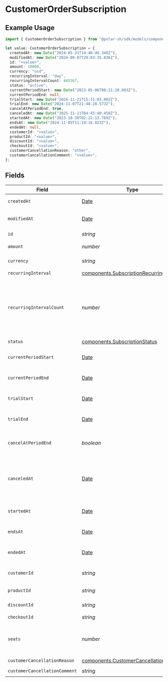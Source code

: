 # CustomerOrderSubscription

## Example Usage

```typescript
import { CustomerOrderSubscription } from "@polar-sh/sdk/models/components/customerordersubscription.js";

let value: CustomerOrderSubscription = {
  createdAt: new Date("2024-05-31T14:46:46.348Z"),
  modifiedAt: new Date("2024-09-07T20:03:35.836Z"),
  id: "<value>",
  amount: 10000,
  currency: "usd",
  recurringInterval: "day",
  recurringIntervalCount: 445567,
  status: "active",
  currentPeriodStart: new Date("2023-05-06T08:21:28.803Z"),
  currentPeriodEnd: null,
  trialStart: new Date("2024-11-21T15:31:03.002Z"),
  trialEnd: new Date("2024-11-07T21:48:28.573Z"),
  cancelAtPeriodEnd: true,
  canceledAt: new Date("2025-11-11T04:45:40.458Z"),
  startedAt: new Date("2023-10-30T02:21:13.769Z"),
  endsAt: new Date("2024-11-05T11:19:16.023Z"),
  endedAt: null,
  customerId: "<value>",
  productId: "<value>",
  discountId: "<value>",
  checkoutId: "<value>",
  customerCancellationReason: "other",
  customerCancellationComment: "<value>",
};
```

## Fields

| Field                                                                                                                                                                            | Type                                                                                                                                                                             | Required                                                                                                                                                                         | Description                                                                                                                                                                      | Example                                                                                                                                                                          |
| -------------------------------------------------------------------------------------------------------------------------------------------------------------------------------- | -------------------------------------------------------------------------------------------------------------------------------------------------------------------------------- | -------------------------------------------------------------------------------------------------------------------------------------------------------------------------------- | -------------------------------------------------------------------------------------------------------------------------------------------------------------------------------- | -------------------------------------------------------------------------------------------------------------------------------------------------------------------------------- |
| `createdAt`                                                                                                                                                                      | [Date](https://developer.mozilla.org/en-US/docs/Web/JavaScript/Reference/Global_Objects/Date)                                                                                    | :heavy_check_mark:                                                                                                                                                               | Creation timestamp of the object.                                                                                                                                                |                                                                                                                                                                                  |
| `modifiedAt`                                                                                                                                                                     | [Date](https://developer.mozilla.org/en-US/docs/Web/JavaScript/Reference/Global_Objects/Date)                                                                                    | :heavy_check_mark:                                                                                                                                                               | Last modification timestamp of the object.                                                                                                                                       |                                                                                                                                                                                  |
| `id`                                                                                                                                                                             | *string*                                                                                                                                                                         | :heavy_check_mark:                                                                                                                                                               | The ID of the object.                                                                                                                                                            |                                                                                                                                                                                  |
| `amount`                                                                                                                                                                         | *number*                                                                                                                                                                         | :heavy_check_mark:                                                                                                                                                               | The amount of the subscription.                                                                                                                                                  | 10000                                                                                                                                                                            |
| `currency`                                                                                                                                                                       | *string*                                                                                                                                                                         | :heavy_check_mark:                                                                                                                                                               | The currency of the subscription.                                                                                                                                                | usd                                                                                                                                                                              |
| `recurringInterval`                                                                                                                                                              | [components.SubscriptionRecurringInterval](../../models/components/subscriptionrecurringinterval.md)                                                                             | :heavy_check_mark:                                                                                                                                                               | N/A                                                                                                                                                                              |                                                                                                                                                                                  |
| `recurringIntervalCount`                                                                                                                                                         | *number*                                                                                                                                                                         | :heavy_check_mark:                                                                                                                                                               | Number of interval units of the subscription. If this is set to 1 the charge will happen every interval (e.g. every month), if set to 2 it will be every other month, and so on. |                                                                                                                                                                                  |
| `status`                                                                                                                                                                         | [components.SubscriptionStatus](../../models/components/subscriptionstatus.md)                                                                                                   | :heavy_check_mark:                                                                                                                                                               | N/A                                                                                                                                                                              |                                                                                                                                                                                  |
| `currentPeriodStart`                                                                                                                                                             | [Date](https://developer.mozilla.org/en-US/docs/Web/JavaScript/Reference/Global_Objects/Date)                                                                                    | :heavy_check_mark:                                                                                                                                                               | The start timestamp of the current billing period.                                                                                                                               |                                                                                                                                                                                  |
| `currentPeriodEnd`                                                                                                                                                               | [Date](https://developer.mozilla.org/en-US/docs/Web/JavaScript/Reference/Global_Objects/Date)                                                                                    | :heavy_check_mark:                                                                                                                                                               | The end timestamp of the current billing period.                                                                                                                                 |                                                                                                                                                                                  |
| `trialStart`                                                                                                                                                                     | [Date](https://developer.mozilla.org/en-US/docs/Web/JavaScript/Reference/Global_Objects/Date)                                                                                    | :heavy_check_mark:                                                                                                                                                               | The start timestamp of the trial period, if any.                                                                                                                                 |                                                                                                                                                                                  |
| `trialEnd`                                                                                                                                                                       | [Date](https://developer.mozilla.org/en-US/docs/Web/JavaScript/Reference/Global_Objects/Date)                                                                                    | :heavy_check_mark:                                                                                                                                                               | The end timestamp of the trial period, if any.                                                                                                                                   |                                                                                                                                                                                  |
| `cancelAtPeriodEnd`                                                                                                                                                              | *boolean*                                                                                                                                                                        | :heavy_check_mark:                                                                                                                                                               | Whether the subscription will be canceled at the end of the current period.                                                                                                      |                                                                                                                                                                                  |
| `canceledAt`                                                                                                                                                                     | [Date](https://developer.mozilla.org/en-US/docs/Web/JavaScript/Reference/Global_Objects/Date)                                                                                    | :heavy_check_mark:                                                                                                                                                               | The timestamp when the subscription was canceled. The subscription might still be active if `cancel_at_period_end` is `true`.                                                    |                                                                                                                                                                                  |
| `startedAt`                                                                                                                                                                      | [Date](https://developer.mozilla.org/en-US/docs/Web/JavaScript/Reference/Global_Objects/Date)                                                                                    | :heavy_check_mark:                                                                                                                                                               | The timestamp when the subscription started.                                                                                                                                     |                                                                                                                                                                                  |
| `endsAt`                                                                                                                                                                         | [Date](https://developer.mozilla.org/en-US/docs/Web/JavaScript/Reference/Global_Objects/Date)                                                                                    | :heavy_check_mark:                                                                                                                                                               | The timestamp when the subscription will end.                                                                                                                                    |                                                                                                                                                                                  |
| `endedAt`                                                                                                                                                                        | [Date](https://developer.mozilla.org/en-US/docs/Web/JavaScript/Reference/Global_Objects/Date)                                                                                    | :heavy_check_mark:                                                                                                                                                               | The timestamp when the subscription ended.                                                                                                                                       |                                                                                                                                                                                  |
| `customerId`                                                                                                                                                                     | *string*                                                                                                                                                                         | :heavy_check_mark:                                                                                                                                                               | The ID of the subscribed customer.                                                                                                                                               |                                                                                                                                                                                  |
| `productId`                                                                                                                                                                      | *string*                                                                                                                                                                         | :heavy_check_mark:                                                                                                                                                               | The ID of the subscribed product.                                                                                                                                                |                                                                                                                                                                                  |
| `discountId`                                                                                                                                                                     | *string*                                                                                                                                                                         | :heavy_check_mark:                                                                                                                                                               | The ID of the applied discount, if any.                                                                                                                                          |                                                                                                                                                                                  |
| `checkoutId`                                                                                                                                                                     | *string*                                                                                                                                                                         | :heavy_check_mark:                                                                                                                                                               | N/A                                                                                                                                                                              |                                                                                                                                                                                  |
| `seats`                                                                                                                                                                          | *number*                                                                                                                                                                         | :heavy_minus_sign:                                                                                                                                                               | The number of seats for seat-based subscriptions. None for non-seat subscriptions.                                                                                               |                                                                                                                                                                                  |
| `customerCancellationReason`                                                                                                                                                     | [components.CustomerCancellationReason](../../models/components/customercancellationreason.md)                                                                                   | :heavy_check_mark:                                                                                                                                                               | N/A                                                                                                                                                                              |                                                                                                                                                                                  |
| `customerCancellationComment`                                                                                                                                                    | *string*                                                                                                                                                                         | :heavy_check_mark:                                                                                                                                                               | N/A                                                                                                                                                                              |                                                                                                                                                                                  |